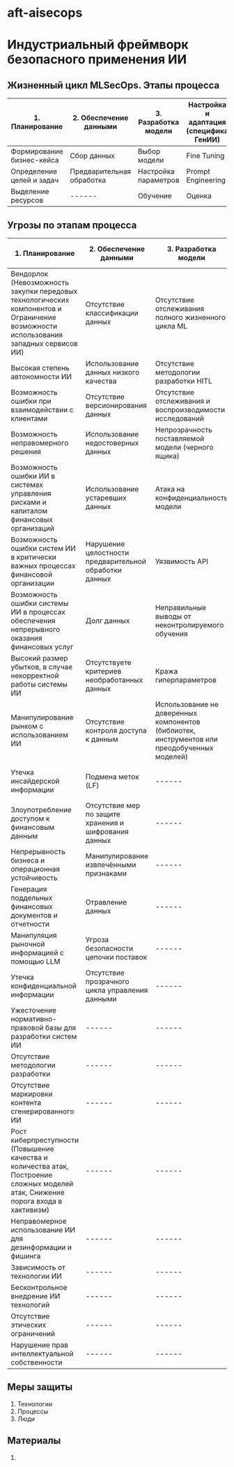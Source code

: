 # aft-aisecops



# Индустриальный фреймворк безопасного применения ИИ


## Жизненный цикл MLSecOps. Этапы процесса

| 1. Планирование | 2. Обеспечение данными | 3. Разработка модели | Настройка и адаптация (специфика ГенИИ) | 4. Развертывание модели | 5. Эксплуатация| 
| ------         | ------                   | ------                 | ------               | ------ |------ |
| Формирование бизнес-кейса | Сбор данных               | Выбор модели          | Fine Tuning          | Интеграция | Использование |
| Определение целей и задач | Предварительная обработка | Настройка параметров  | Prompt Engineering   | Валидация | Мониторинг |
| Выделение ресурсов | ------                           | Обучение              | Оценка | ------ | Защита пользователя| 


## Угрозы по этапам процесса

| 1. Планирование | 2. Обеспечение данными  | 3. Разработка модели   | Настройка и адаптация | 4. Развертывание модели  | 5. Эксплуатация   | 
| ------         | ------                   | ------                 | ------                | ------                   |------             |
| Вендорлок (Невозможность закупки передовых технологических компонентов  и Ограничение возможности использования западных сервисов ИИ) | Отсутствие классификации данных | Отсутствие отслеживания полного жизненного цикла ML | ------ | Отравление оценочных данных | Промпт-инъекции  |
| Высокая степень автономности ИИ | Использование данных низкого качества | Отсутствие методологии разработки HITL | ------ | Бэкдоры, трояны | Разрыв модели |
| Возможность ошибки при взаимодействии с клиентами | Отсутствие версионирования данных | Отсутствие отслеживания и воспроизводимости исследований | ------| Утечки ресурсов модели | Отказ в обслуживании (DOS) |
| Возможность неправомерного решения | Использование недостоверных данных | Непрозрачность поставляемой модели (черного ящика) | ------	| Отсутствие разграничения прав доступа	| Инверсия модели |
| Возможность ошибки  ИИ в системах управления рисками и капиталом финансовых организаций | Использование устаревших данных | Атака на конфиденциальность модели | ------ | Угроза безопасности цепочки поставок |	Копирование и кража модели |
| Возможность ошибки  систем ИИ в критически важных процессах финансовой организации | Нарушение целостности предварительной обработки данных | Уязвимость API|  ------ | Уязвимость API | Джейлбрейк | 
| Возможность ошибки системы ИИ в процессах  обеспечения непрерывного оказания финансовых услуг | Долг данных  | Неправильные выводы от неконтролируемого обучения | ------ | Модификация исходного кода |	Галлюцинации LLM |
| Высокий размер убытков, в случае некорректной работы системы ИИ | Отсутствуете критериев необработанных данных | Кража гиперпараметров | ------ | Атрибуция модели |	Отсутствиеке контроля входных данных  | 
| Манипулирование рынком с использованием ИИ | Отсутствие контроля доступа к данным | Использование не доверенных компонентов (библиотек, инструментов  или преодобученных моделей) | ------ | Кража модели | Неправомерное использование ИИ для дезинформации и фишинга |
| Утечка инсайдерской информации | Подмена меток (LF) | ------ | ------ | Инверсия модели |	Непреднамеренное попадание неавторизованных данных в модели |
| Злоупотребление доступом к финансовым данным | Отсутствие мер по защите хранения и шифрования данных | ------ | ------ | ------ | Отсутствие аудита и контроля качества вывода данных |
| Непрерывность бизнеса и операционная устойчивость | Манипулирование извлечёнными  признаками | ------ | ------ | ------ | Манипулирование выходными данными |
| Генерация поддельных финансовых документов и отчетности | Отравление данных | ------ | ------ | ------ | Обнаружение онтологии ML-моделей | 
| Манипуляция рыночной информацией с помощью LLM | Угроза безопасности цепочки поставок | ------ | ------ | ------ | Атаки "черного ящика" |
| Утечка конфиденциальной информации | Отсутствие прозрачного цикла управления данными | ------ | ------ | ------ | Дрейф модели |
| Ужесточение нормативно-правовой базы для разработки систем ИИ | ------ | ------ | ------ | ------ | ------ |
| Отсутствие методологии разработки | ------ | ------ | ------ | ------ | ------ |
| Отсутствие маркировки контента сгенерированного ИИ  | ------ | ------ | ------ | ------ | ------ |
| Рост киберпреступности (Повышение качества и количества атак, Построение сложных моделей атак, Снижение порога входа в хактивизм) | ------ | ------ | ------ | ------ | ------ |
| Неправомерное использование ИИ для дезинформации и фишинга | ------ | ------ | ------ | ------ | ------ |
| Зависимость от технологии ИИ  | ------ | ------ | ------ | ------ | ------ |
| Бесконтрольное внедрение ИИ технологий | ------ | ------ | ------ | ------ | ------ |
| Отсутствие этических ограничений | ------ | ------ | ------ | ------ | ------ |
| Нарушение прав интеллектуальной собственности | ------ | ------ | ------ | ------ | ------ |


 



## Меры защиты
1. Технологии
2. Процессы
3. Люди


## Материалы
1. 
